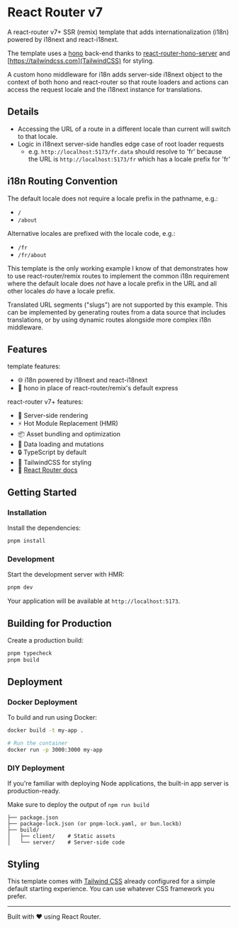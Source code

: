 # React Router v7

A react-router v7+ SSR (remix) template that adds internationalization (i18n) powered by i18next and react-i18next.

The template uses a [hono](https://hono.dev/) back-end thanks to [react-router-hono-server](https://github.com/rphlmr/react-router-hono-server) and [https://tailwindcss.com](TailwindCSS) for styling.

A custom hono middleware for i18n adds server-side i18next object to the context of both hono and react-router so that route loaders and actions can access the request locale and the i18next instance for translations.

## Details

- Accessing the URL of a route in a different locale than current will switch to that locale.
- Logic in i18next server-side handles edge case of root loader requests
  - e.g. `http://localhost:5173/fr.data` should resolve to 'fr' because the URL is `http://localhost:5173/fr` which has a locale prefix for 'fr'

## i18n Routing Convention

The default locale does not require a locale prefix in the pathname, e.g.:

- `/`
- `/about`

Alternative locales are prefixed with the locale code, e.g.:

- `/fr`
- `/fr/about`

This template is the only working example I know of that demonstrates how to use react-router/remix routes to implement the common i18n requirement where the default locale does _not_ have a locale prefix in the URL and all other locales _do_ have a locale prefix.

Translated URL segments ("slugs") are not supported by this example. This can be implemented by generating routes from a data source that includes translations, or by using dynamic routes alongside more complex i18n middleware.

## Features

template features:

- 🌐 i18n powered by i18next and react-i18next
- 🚀 hono in place of react-router/remix's default express

react-router v7+ features:

- 🚀 Server-side rendering
- ⚡️ Hot Module Replacement (HMR)
- 📦 Asset bundling and optimization
- 🔄 Data loading and mutations
- 🔒 TypeScript by default
- 🎉 TailwindCSS for styling
- 📖 [React Router docs](https://reactrouter.com/)

## Getting Started

### Installation

Install the dependencies:

```bash
pnpm install
```

### Development

Start the development server with HMR:

```bash
pnpm dev
```

Your application will be available at `http://localhost:5173`.

## Building for Production

Create a production build:

```bash
pnpm typecheck
pnpm build
```

## Deployment

### Docker Deployment

To build and run using Docker:

```bash
docker build -t my-app .

# Run the container
docker run -p 3000:3000 my-app
```

### DIY Deployment

If you're familiar with deploying Node applications, the built-in app server is production-ready.

Make sure to deploy the output of `npm run build`

```
├── package.json
├── package-lock.json (or pnpm-lock.yaml, or bun.lockb)
├── build/
│   ├── client/    # Static assets
│   └── server/    # Server-side code
```

## Styling

This template comes with [Tailwind CSS](https://tailwindcss.com/) already configured for a simple default starting experience. You can use whatever CSS framework you prefer.

---

Built with ❤️ using React Router.
